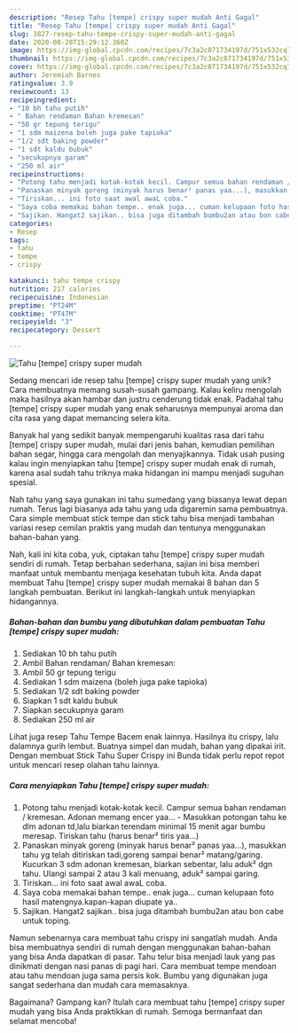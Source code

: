 ```yaml
---
description: "Resep Tahu [tempe] crispy super mudah Anti Gagal"
title: "Resep Tahu [tempe] crispy super mudah Anti Gagal"
slug: 3827-resep-tahu-tempe-crispy-super-mudah-anti-gagal
date: 2020-08-28T15:29:12.360Z
image: https://img-global.cpcdn.com/recipes/7c3a2c071734197d/751x532cq70/tahu-tempe-crispy-super-mudah-foto-resep-utama.jpg
thumbnail: https://img-global.cpcdn.com/recipes/7c3a2c071734197d/751x532cq70/tahu-tempe-crispy-super-mudah-foto-resep-utama.jpg
cover: https://img-global.cpcdn.com/recipes/7c3a2c071734197d/751x532cq70/tahu-tempe-crispy-super-mudah-foto-resep-utama.jpg
author: Jeremiah Barnes
ratingvalue: 3.9
reviewcount: 13
recipeingredient:
- "10 bh tahu putih"
- " Bahan rendaman Bahan kremesan"
- "50 gr tepung terigu"
- "1 sdm maizena boleh juga pake tapioka"
- "1/2 sdt baking powder"
- "1 sdt kaldu bubuk"
- "secukupnya garam"
- "250 ml air"
recipeinstructions:
- "Potong tahu menjadi kotak-kotak kecil. Campur semua bahan rendaman / kremesan. Adonan memang encer yaa... Masukkan potongan tahu ke dlm adonan td,lalu biarkan terendam minimal 15 menit agar bumbu meresap. Tiriskan tahu (harus benar² tiris yaa...)"
- "Panaskan minyak goreng (minyak harus benar² panas yaa...), masukkan tahu yg telah ditiriskan tadi,goreng sampai benar² matang/garing. Kucurkan 3 sdm adonan kremesan, biarkan sebentar, lalu aduk² dgn tahu. Ulangi sampai 2 atau 3 kali menuang, aduk² sampai garing."
- "Tiriskan... ini foto saat awal awaL coba."
- "Saya coba memakai bahan tempe.. enak juga... cuman kelupaan foto hasil matengnya.kapan-kapan diupate ya.."
- "Sajikan. Hangat2 sajikan.. bisa juga ditambah bumbu2an atau bon cabe untuk toping."
categories:
- Resep
tags:
- tahu
- tempe
- crispy

katakunci: tahu tempe crispy 
nutrition: 217 calories
recipecuisine: Indonesian
preptime: "PT24M"
cooktime: "PT47M"
recipeyield: "3"
recipecategory: Dessert

---
```



![Tahu [tempe] crispy super mudah](https://img-global.cpcdn.com/recipes/7c3a2c071734197d/751x532cq70/tahu-tempe-crispy-super-mudah-foto-resep-utama.jpg)

Sedang mencari ide resep tahu [tempe] crispy super mudah yang unik? Cara membuatnya memang susah-susah gampang. Kalau keliru mengolah maka hasilnya akan hambar dan justru cenderung tidak enak. Padahal tahu [tempe] crispy super mudah yang enak seharusnya mempunyai aroma dan cita rasa yang dapat memancing selera kita.

Banyak hal yang sedikit banyak mempengaruhi kualitas rasa dari tahu [tempe] crispy super mudah, mulai dari jenis bahan, kemudian pemilihan bahan segar, hingga cara mengolah dan menyajikannya. Tidak usah pusing kalau ingin menyiapkan tahu [tempe] crispy super mudah enak di rumah, karena asal sudah tahu triknya maka hidangan ini mampu menjadi suguhan spesial.

Nah tahu yang saya gunakan ini tahu sumedang yang biasanya lewat depan rumah. Terus lagi biasanya ada tahu yang uda digaremin sama pembuatnya. Cara simple membuat stick tempe dan stick tahu bisa menjadi tambahan variasi resep cemilan praktis yang mudah dan tentunya menggunakan bahan-bahan yang.


Nah, kali ini kita coba, yuk, ciptakan tahu [tempe] crispy super mudah sendiri di rumah. Tetap berbahan sederhana, sajian ini bisa memberi manfaat untuk membantu menjaga kesehatan tubuh kita. Anda dapat membuat Tahu [tempe] crispy super mudah memakai 8 bahan dan 5 langkah pembuatan. Berikut ini langkah-langkah untuk menyiapkan hidangannya.

<!--inarticleads1-->

##### Bahan-bahan dan bumbu yang dibutuhkan dalam pembuatan Tahu [tempe] crispy super mudah:

1. Sediakan 10 bh tahu putih
1. Ambil  Bahan rendaman/ Bahan kremesan:
1. Ambil 50 gr tepung terigu
1. Sediakan 1 sdm maizena (boleh juga pake tapioka)
1. Sediakan 1/2 sdt baking powder
1. Siapkan 1 sdt kaldu bubuk
1. Siapkan secukupnya garam
1. Sediakan 250 ml air


Lihat juga resep Tahu Tempe Bacem enak lainnya. Hasilnya itu crispy, lalu dalamnya gurih lembut. Buatnya simpel dan mudah, bahan yang dipakai irit. Dengan membuat Stick Tahu Super Crispy ini Bunda tidak perlu repot repot untuk mencari resep olahan tahu lainnya. 

<!--inarticleads2-->

##### Cara menyiapkan Tahu [tempe] crispy super mudah:

1. Potong tahu menjadi kotak-kotak kecil. Campur semua bahan rendaman / kremesan. Adonan memang encer yaa... - Masukkan potongan tahu ke dlm adonan td,lalu biarkan terendam minimal 15 menit agar bumbu meresap. Tiriskan tahu (harus benar² tiris yaa...)
1. Panaskan minyak goreng (minyak harus benar² panas yaa...), masukkan tahu yg telah ditiriskan tadi,goreng sampai benar² matang/garing. Kucurkan 3 sdm adonan kremesan, biarkan sebentar, lalu aduk² dgn tahu. Ulangi sampai 2 atau 3 kali menuang, aduk² sampai garing.
1. Tiriskan... ini foto saat awal awaL coba.
1. Saya coba memakai bahan tempe.. enak juga... cuman kelupaan foto hasil matengnya.kapan-kapan diupate ya..
1. Sajikan. Hangat2 sajikan.. bisa juga ditambah bumbu2an atau bon cabe untuk toping.


Namun sebenarnya cara membuat tahu crispy ini sangatlah mudah. Anda bisa membuatnya sendiri di rumah dengan menggunakan bahan-bahan yang bisa Anda dapatkan di pasar. Tahu telur bisa menjadi lauk yang pas dinikmati dengan nasi panas di pagi hari. Cara membuat tempe mendoan atau tahu mendoan juga sama persis kok. Bumbu yang digunakan juga sangat sederhana dan mudah cara memasaknya. 

Bagaimana? Gampang kan? Itulah cara membuat tahu [tempe] crispy super mudah yang bisa Anda praktikkan di rumah. Semoga bermanfaat dan selamat mencoba!
